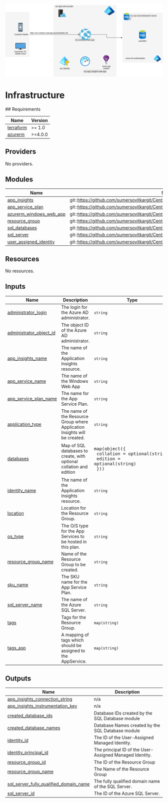 ![Description of Image](Web_App_Azure.png)

# Infrastructure
﻿## Requirements

| Name | Version |
|------|---------|
| <a name="requirement_terraform"></a> [terraform](#requirement\_terraform) | >= 1.0 |
| <a name="requirement_azurerm"></a> [azurerm](#requirement\_azurerm) | >=4.0.0 |

## Providers

No providers.

## Modules

| Name | Source | Version |
|------|--------|---------|
| <a name="module_app_insights"></a> [app\_insights](#module\_app\_insights) | git::https://github.com/sumersovitkargit/Central_Terraform_Modules.git//App_Insight | main |
| <a name="module_app_service_plan"></a> [app\_service\_plan](#module\_app\_service\_plan) | git::https://github.com/sumersovitkargit/Central_Terraform_Modules.git//App_Service_Plan | main |
| <a name="module_azurerm_windows_web_app"></a> [azurerm\_windows\_web\_app](#module\_azurerm\_windows\_web\_app) | git::https://github.com/sumersovitkargit/Central_Terraform_Modules.git//App_Service_Windows | main |
| <a name="module_resource_group"></a> [resource\_group](#module\_resource\_group) | git::https://github.com/sumersovitkargit/Central_Terraform_Modules.git//Resource_group | main |
| <a name="module_sql_databases"></a> [sql\_databases](#module\_sql\_databases) | git::https://github.com/sumersovitkargit/Central_Terraform_Modules.git//sql_db | main |
| <a name="module_sql_server"></a> [sql\_server](#module\_sql\_server) | git::https://github.com/sumersovitkargit/Central_Terraform_Modules.git//Sql_Server | main |
| <a name="module_user_assigned_identity"></a> [user\_assigned\_identity](#module\_user\_assigned\_identity) | git::https://github.com/sumersovitkargit/Central_Terraform_Modules.git//User_managed_Identity | main |

## Resources

No resources.

## Inputs

| Name | Description | Type | Default | Required |
|------|-------------|------|---------|:--------:|
| <a name="input_administrator_login"></a> [administrator\_login](#input\_administrator\_login) | The login for the Azure AD administrator. | `string` | n/a | yes |
| <a name="input_administrator_object_id"></a> [administrator\_object\_id](#input\_administrator\_object\_id) | The object ID of the Azure AD administrator. | `string` | n/a | yes |
| <a name="input_app_insights_name"></a> [app\_insights\_name](#input\_app\_insights\_name) | The name of the Application Insights resource. | `string` | n/a | yes |
| <a name="input_app_service_name"></a> [app\_service\_name](#input\_app\_service\_name) | The name of the Windows Web App | `string` | n/a | yes |
| <a name="input_app_service_plan_name"></a> [app\_service\_plan\_name](#input\_app\_service\_plan\_name) | The name for the App Service Plan. | `string` | n/a | yes |
| <a name="input_application_type"></a> [application\_type](#input\_application\_type) | The name of the Resource Group where Application Insights will be created. | `string` | n/a | yes |
| <a name="input_databases"></a> [databases](#input\_databases) | Map of SQL databases to create, with optional collation and edition | <pre>map(object({<br>    collation = optional(string)<br>    edition   = optional(string)<br>  }))</pre> | `{}` | no |
| <a name="input_identity_name"></a> [identity\_name](#input\_identity\_name) | The name of the Application Insights resource. | `string` | n/a | yes |
| <a name="input_location"></a> [location](#input\_location) | Location for the Resource Group. | `string` | `"East US"` | no |
| <a name="input_os_type"></a> [os\_type](#input\_os\_type) | The O/S type for the App Services to be hosted in this plan. | `string` | n/a | yes |
| <a name="input_resource_group_name"></a> [resource\_group\_name](#input\_resource\_group\_name) | Name of the Resource Group to be created. | `string` | n/a | yes |
| <a name="input_sku_name"></a> [sku\_name](#input\_sku\_name) | The SKU name for the App Service Plan. | `string` | n/a | yes |
| <a name="input_sql_server_name"></a> [sql\_server\_name](#input\_sql\_server\_name) | The name of the Azure SQL Server. | `string` | n/a | yes |
| <a name="input_tags"></a> [tags](#input\_tags) | Tags for the Resource Group. | `map(string)` | `{}` | no |
| <a name="input_tags_asp"></a> [tags\_asp](#input\_tags\_asp) | A mapping of tags which should be assigned to the AppService. | `map(string)` | `{}` | no |

## Outputs

| Name | Description |
|------|-------------|
| <a name="output_app_insights_connection_string"></a> [app\_insights\_connection\_string](#output\_app\_insights\_connection\_string) | n/a |
| <a name="output_app_insights_instrumentation_key"></a> [app\_insights\_instrumentation\_key](#output\_app\_insights\_instrumentation\_key) | n/a |
| <a name="output_created_database_ids"></a> [created\_database\_ids](#output\_created\_database\_ids) | Database IDs created by the SQL Database module |
| <a name="output_created_database_names"></a> [created\_database\_names](#output\_created\_database\_names) | Database Names created by the SQL Database module |
| <a name="output_identity_id"></a> [identity\_id](#output\_identity\_id) | The ID of the User-Assigned Managed Identity. |
| <a name="output_identity_principal_id"></a> [identity\_principal\_id](#output\_identity\_principal\_id) | The principal ID of the User-Assigned Managed Identity. |
| <a name="output_resource_group_id"></a> [resource\_group\_id](#output\_resource\_group\_id) | The ID of the Resource Group |
| <a name="output_resource_group_name"></a> [resource\_group\_name](#output\_resource\_group\_name) | The Name of the Resource Group |
| <a name="output_sql_server_fully_qualified_domain_name"></a> [sql\_server\_fully\_qualified\_domain\_name](#output\_sql\_server\_fully\_qualified\_domain\_name) | The fully qualified domain name of the SQL Server. |
| <a name="output_sql_server_id"></a> [sql\_server\_id](#output\_sql\_server\_id) | The ID of the Azure SQL Server. |
